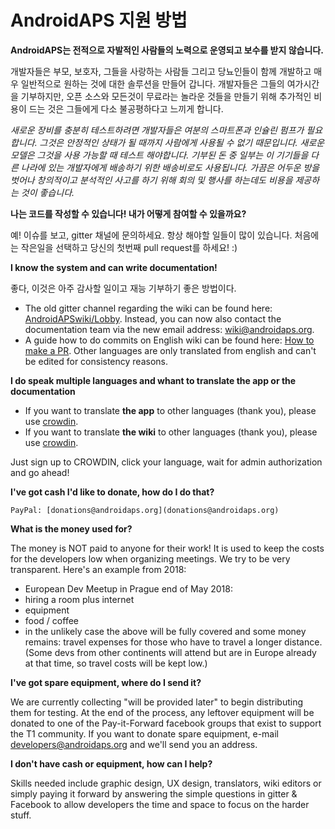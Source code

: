 # AndroidAPS 지원 방법

**AndroidAPS는 전적으로 자발적인 사람들의 노력으로 운영되고 보수를 받지 않습니다.**

개발자들은 부모, 보호자, 그들을 사랑하는 사람들 그리고 당뇨인들이 함께 개발하고 매우 일반적으로 원하는 것에 대한 솔루션을 만들어 갑니다. 개발자들은 그들의 여가시간을 기부하지만, 오픈 소스와 모든것이 무료라는 놀라운 것들을 만들기 위해 추가적인 비용이 드는 것은 그들에게 다소 불공평하다고 느끼게 합니다.

*새로운 장비를 충분히 테스트하려면 개발자들은 여분의 스마트폰과 인슐린 펌프가 필요합니다. 그것은 안정적인 상태가 될 때까지 사람에게 사용될 수 없기 때문입니다. 새로운 모델은 그것을 사용 가능할 때 테스트 해야합니다. 기부된 돈 중 일부는 이 기기들을 다른 나라에 있는 개발자에게 배송하기 위한 배송비로도 사용됩니다. 가끔은 어두운 방을 벗어나 창의적이고 분석적인 사고를 하기 위해 회의 및 행사를 하는데도 비용을 제공하는 것이 좋습니다.*

**나는 코드를 작성할 수 있습니다! 내가 어떻게 참여할 수 있을까요?**

예! 이슈를 보고, gitter 채널에 문의하세요. 항상 해야할 일들이 많이 있습니다. 처음에는 작은일을 선택하고 당신의 첫번째 pull request를 하세요! :)

**I know the system and can write documentation!**

좋다, 이것은 아주 감사할 일이고 재능 기부하기 좋은 방법이다.

* The old gitter channel regarding the wiki can be found here: [AndroidAPSwiki/Lobby](https://gitter.im/AndroidAPSwiki/Lobby). Instead, you can now also contact the documentation team via the new email address: wiki@androidaps.org.
* A guide how to do commits on English wiki can be found here: [How to make a PR](../make-a-PR.md). Other languages are only translated from english and can't be edited for consistency reasons.

**I do speak multiple languages and whant to translate the app or the documentation**

* If you want to translate **the app** to other languages (thank you), please use [crowdin](https://translations.androidaps.org).
* If you want to translate **the wiki** to other languages (thank you), please use [crowdin](https://wikitranslations.androidaps.org). 

Just sign up to CROWDIN, click your language, wait for admin authorization and go ahead!

**I've got cash I'd like to donate, how do I do that?**

    PayPal: [donations@androidaps.org](donations@androidaps.org)  
    

**What is the money used for?**

The money is NOT paid to anyone for their work! It is used to keep the costs for the developers low when organizing meetings. We try to be very transparent. Here's an example from 2018:

* European Dev Meetup in Prague end of May 2018:
* hiring a room plus internet
* equipment
* food / coffee
* in the unlikely case the above will be fully covered and some money remains: travel expenses for those who have to travel a longer distance. (Some devs from other continents will attend but are in Europe already at that time, so travel costs will be kept low.)

**I've got spare equipment, where do I send it?**

We are currently collecting "will be provided later" to begin distributing them for testing. At the end of the process, any leftover equipment will be donated to one of the Pay-it-Forward facebook groups that exist to support the T1 community. If you want to donate spare equipment, e-mail developers@androidaps.org and we'll send you an address.

**I don't have cash or equipment, how can I help?**

Skills needed include graphic design, UX design, translators, wiki editors or simply paying it forward by answering the simple questions in gitter & Facebook to allow developers the time and space to focus on the harder stuff.